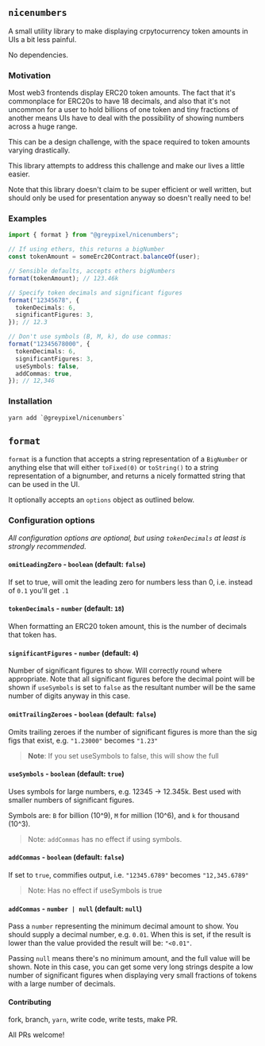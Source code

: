 ## `nicenumbers`

A small utility library to make displaying crpytocurrency token amounts in UIs a bit less painful.

No dependencies.

### Motivation

Most web3 frontends display ERC20 token amounts. The fact that it's commonplace for ERC20s to have 18 decimals, and also that it's not uncommon for a user to hold billions of one token and tiny fractions of another means UIs have to deal with the possibility of showing numbers across a huge range.

This can be a design challenge, with the space required to token amounts varying drastically.

This library attempts to address this challenge and make our lives a little easier.

Note that this library doesn't claim to be super efficient or well written, but should only be used for presentation anyway so doesn't really need to be!

### Examples

```typescript
import { format } from "@greypixel/nicenumbers";

// If using ethers, this returns a bigNumber
const tokenAmount = someErc20Contract.balanceOf(user);

// Sensible defaults, accepts ethers bigNumbers
format(tokenAmount); // 123.46k

// Specify token decimals and significant figures
format("12345678", {
  tokenDecimals: 6,
  significantFigures: 3,
}); // 12.3

// Don't use symbols (B, M, k), do use commas:
format("12345678000", {
  tokenDecimals: 6,
  significantFigures: 3,
  useSymbols: false,
  addCommas: true,
}); // 12,346
```

### Installation

```
yarn add `@greypixel/nicenumbers`
```

## `format`

`format` is a function that accepts a string representation of a `BigNumber` or anything else that will either `toFixed(0)` or `toString()` to a string representation of a bignumber, and returns a nicely formatted string that can be used in the UI.

It optionally accepts an `options` object as outlined below.

### Configuration options

_All configuration options are optional, but using `tokenDecimals` at least is strongly recommended._

#### `omitLeadingZero` - `boolean` (default: `false`)

If set to true, will omit the leading zero for numbers less than 0, i.e. instead of `0.1` you'll get `.1`

#### `tokenDecimals` - `number` (default: `18`)

When formatting an ERC20 token amount, this is the number of decimals that token has.

#### `significantFigures` - `number` (default: `4`)

Number of significant figures to show. Will correctly round where appropriate. Note that all significant figures before the decimal point will be shown if `useSymbols` is set to `false` as the resultant number will be the same number of digits anyway in this case.

#### `omitTrailingZeroes` - `boolean` (default: `false`)

Omits trailing zeroes if the number of significant figures is more than the sig figs that exist, e.g. `"1.23000"` becomes `"1.23"`

> **Note**: If you set useSymbols to false, this will show the full

#### `useSymbols` - `boolean` (default: `true`)

Uses symbols for large numbers, e.g. 12345 -> 12.345k. Best used with smaller numbers of significant figures.

Symbols are: `B` for billion (10^9), `M` for million (10^6), and `k` for thousand (10^3).

> Note: `addCommas` has no effect if using symbols.

#### `addCommas` - `boolean` (default: `false`)

If set to `true`, commifies output, i.e. `"12345.6789"` becomes `"12,345.6789"`

> Note: Has no effect if useSymbols is true

#### `addCommas` - `number | null` (default: `null`)

Pass a `number` representing the minimum decimal amount to show. You should supply a decimal number, e.g. `0.01`. When this is set, if the result is lower than the value provided the result will be: `"<0.01"`.

Passing `null` means there's no minimum amount, and the full value will be shown. Note in this case, you can get some very long strings despite a low number of significant figures when displaying very small fractions of tokens with a large number of decimals.

#### Contributing

fork, branch, `yarn`, write code, write tests, make PR.

All PRs welcome!
